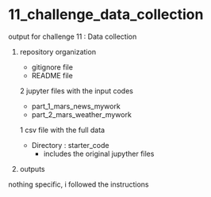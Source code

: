 # 11_challenge_data_collection
output for challenge 11 : Data collection



1) repository organization
    - gitignore file
    - README file
    
    2 jupyter files with the input codes
    - part_1_mars_news_mywork
    - part_2_mars_weather_mywork
    
    1 csv file with the full data
    
    - Directory : starter_code
        - includes the original jupyther files
    
2) outputs

nothing specific, i followed the instructions



